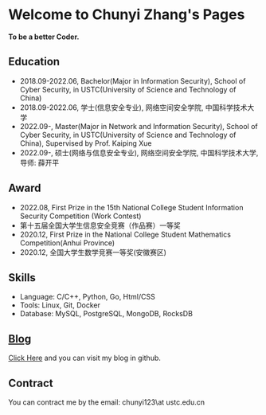 # Welcome to Chunyi Zhang's Pages

**To be a better Coder.**

## Education

- 2018.09-2022.06, Bachelor(Major in Information Security), School of Cyber Security, in USTC(University of Science and Technology of China)
- 2018.09-2022.06, 学士(信息安全专业), 网络空间安全学院, 中国科学技术大学
- 2022.09-, Master(Major in Network and Information Security), School of Cyber Security, in USTC(University of Science and Technology of China), Supervised by Prof. Kaiping Xue
- 2022.09-, 硕士(网络与信息安全专业), 网络空间安全学院, 中国科学技术大学, 导师: 薛开平


## Award
- 2022.08, First Prize in the 15th National College Student Information Security Competition (Work Contest)
- 第十五届全国大学生信息安全竞赛（作品赛）一等奖
- 2020.12, First Prize in the National College Student Mathematics Competition(Anhui Province)
- 2020.12, 全国大学生数学竞赛一等奖(安徽赛区)

## Skills
- Language: C/C++, Python, Go, Html/CSS
- Tools: Linux, Git, Docker
- Database: MySQL, PostgreSQL, MongoDB, RocksDB

## [Blog](https://github.com/chunyi1234/chunyi1234.github.io/Blog)

[Click Here](https://github.com/chunyi1234/chunyi1234.github.io/Blog) and you can visit my blog in github.

## Contract

You can contract me by the email: chunyi123\at ustc.edu.cn
